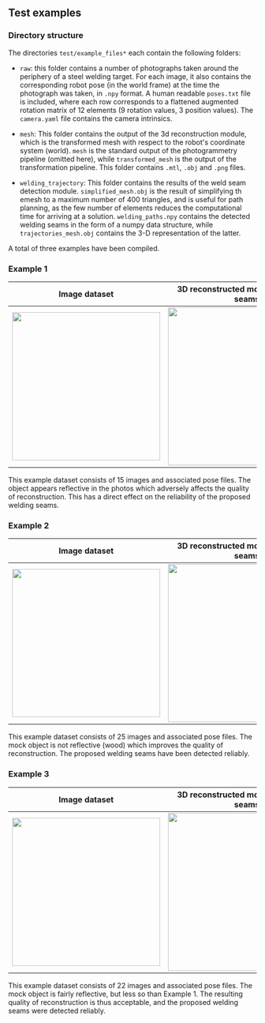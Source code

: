 ## Test examples

### Directory structure

The directories `test/example_files*` each contain the following folders:

- `raw`: this folder contains a number of photographs taken around the periphery of a steel welding target. For each image, it also contains the corresponding robot pose (in the world frame) at the time the photograph was taken, in `.npy` format. A human readable `poses.txt` file is included, where each row corresponds to a flattened augmented rotation matrix of 12 elements (9 rotation values, 3 position values). The `camera.yaml` file contains the camera intrinsics.

- `mesh`: This folder contains the output of the 3d reconstruction module, which is the transformed mesh with respect to the robot's coordinate system (world). `mesh` is the standard output of the photogrammetry pipeline (omitted here), while `transformed_mesh` is the output of the transformation pipeline. This folder contains `.mtl`, `.obj` and `.png` files.

- `welding_trajectory`: This folder contains the results of the weld seam detection module. `simplified_mesh.obj` is the result of simplifying th emesh to a maximum number of 400 triangles, and is useful for path planning, as the few number of elements reduces the computational time for arriving at a solution. `welding_paths.npy` contains the detected welding seams in the form of a numpy data structure, while `trajectories_mesh.obj` contains the 3-D representation of the latter. 

A total of three examples have been compiled.

### Example 1

| Image dataset | 3D reconstructed model + proposed seams | Simplified 3D model |
|---------------|-----------------------------------------|---------------------|
|   <img src="assets/example_1_collage.png" width="300">            |      <img src="assets/example_1_reconstruction.gif" width="320">                                 |          <img src="assets/example_1_simplified_mesh.png" width="320">            |

This example dataset consists of 15 images and associated pose files. The object appears reflective in the photos which adversely affects the quality of reconstruction. This has a direct effect on the reliability of the proposed welding seams. 


### Example 2

| Image dataset | 3D reconstructed model + proposed seams | Simplified 3D model |
|---------------|-----------------------------------------|---------------------|
|   <img src="assets/example_2_collage.png" width="300">            |      <img src="assets/example_2_reconstruction.gif" width="320">                                 |          <img src="assets/example_2_simplified_mesh.png" width="320">            |


This example dataset consists of 25 images and associated pose files. The mock object is not reflective (wood) which improves the quality of reconstruction. The proposed welding seams have been detected reliably. 



### Example 3

| Image dataset | 3D reconstructed model + proposed seams | Simplified 3D model |
|---------------|-----------------------------------------|---------------------|
|   <img src="assets/example_3_collage.png" width="300">            |      <img src="assets/example_3_reconstruction.gif" width="320">                                 |          <img src="assets/example_3_simplified_mesh.png" width="320">            |


This example dataset consists of 22 images and associated pose files. The mock object is fairly reflective, but less so than Example 1. The resulting quality of reconstruction is thus acceptable, and the proposed welding seams were detected reliably.
